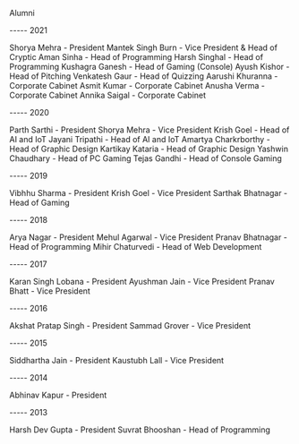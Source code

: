 Alumni

\-----
2021

Shorya Mehra - President
Mantek Singh Burn - Vice President & Head of Cryptic
Aman Sinha - Head of Programming
Harsh Singhal - Head of Programming
Kushagra Ganesh - Head of Gaming (Console)
Ayush Kishor - Head of Pitching
Venkatesh Gaur - Head of Quizzing
Aarushi Khuranna - Corporate Cabinet
Asmit Kumar - Corporate Cabinet
Anusha Verma - Corporate Cabinet
Annika Saigal - Corporate Cabinet

\-----
2020

Parth Sarthi - President
Shorya Mehra - Vice President
Krish Goel - Head of AI and IoT
Jayani Tripathi - Head of AI and IoT
Amartya Charkrborthy - Head of Graphic Design
Kartikay Kataria - Head of Graphic Design
Yashwin Chaudhary - Head of PC Gaming
Tejas Gandhi - Head of Console Gaming

\-----
2019

Vibhhu Sharma - President
Krish Goel - Vice President
Sarthak Bhatnagar - Head of Gaming

\-----
2018

Arya Nagar - President
Mehul Agarwal - Vice President
Pranav Bhatnagar - Head of Programming
Mihir Chaturvedi - Head of Web Development

\-----
2017

Karan Singh Lobana - President
Ayushman Jain - Vice President
Pranav Bhatt - Vice President

\-----
2016

Akshat Pratap Singh - President
Sammad Grover - Vice President

\-----
2015

Siddhartha Jain - President
Kaustubh Lall - Vice President

\-----
2014

Abhinav Kapur - President

\-----
2013

Harsh Dev Gupta - President
Suvrat Bhooshan - Head of Programming

